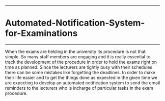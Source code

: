 ___
# Automated-Notification-System-for-Examinations
___

When the exams are helding in the university its procedure is not that simple. So many staff members are engaging and it is really essential to track the development of the procedure in order to hold the exams right on time as planned. Since the lecturers are tightly busy with their schedules there can be some mistakes like forgetting the deadlines. In order to make their life easier and to get the things done as expected in the given time we are expecting to develop an automated notification system to send the email reminders to the lecturers who is incharge of particular tasks in the exam procedure.

